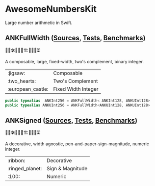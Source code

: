 # AwesomeNumbersKit

Large number arithmetic in Swift.

## ANKFullWidth ([Sources](Sources/ANKFullWidthKit), [Tests](Tests/ANKFullWidthKitTests), [Benchmarks](Tests/ANKFullWidthKitBenchmarks))

👨‍💻🛠️🚧🧱🧱🏗️🧱🧱🚧⏳

A composable, large, fixed-width, two's complement, binary integer.

<table>
<tr>
    <td>:jigsaw:</td>
    <td>Composable</a></td>
</tr>
<tr>
    <td>:two_hearts:</td>
    <td>Two's Complement</a></td>
</tr>
<tr>
    <td>:european_castle:</td>
    <td>Fixed Width Integer</a></td>
</tr>
</table>

```swift
public typealias  ANKInt256 = ANKFullWidth< ANKInt128, ANKUInt128>
public typealias ANKUInt256 = ANKFullWidth<ANKUInt128, ANKUInt128>
```

## ANKSigned ([Sources](Sources/ANKSignedKit), [Tests](Tests/ANKSignedKitTests), [Benchmarks](Tests/ANKSignedKitBenchmarks))

👨‍💻🛠️🚧🧱🧱🏗️🧱🧱🚧⏳

A decorative, width agnostic, pen-and-paper-sign-magnitude, numeric integer.

<table>
<tr>
    <td>:ribbon:</td>
    <td>Decorative</a></td>
</tr>
<tr>
    <td>:ringed_planet:</td>
    <td>Sign & Magnitude</a></td>
</tr>
<tr>
    <td>:100:</td>
    <td>Numeric</a></td>
</tr>
</table>
